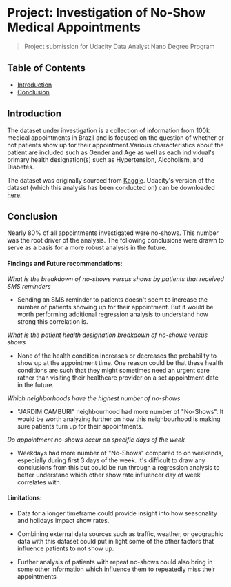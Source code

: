 
# Project: Investigation of No-Show Medical Appointments

> Project submission for Udacity Data Analyst Nano Degree Program

## Table of Contents
<ul>
<li><a href="#intro">Introduction</a></li>
<li><a href="#conclusion">Conclusion</a></li>
</ul>


<a id='intro'></a>
## Introduction

The dataset under investigation is a collection of information from 100k medical appointments in Brazil and is focused on the question of whether or not patients show up for their appointment.Various characteristics about the patient are included such as Gender and Age as well as each individual's primary health designation(s) such as Hypertension, Alcoholism, and Diabetes. 

The dataset was originally sourced from <a href="https://www.kaggle.com/joniarroba/noshowappointments" target="_blank">Kaggle</a>. 
Udacity's version of the dataset (which this analysis has been conducted on) can be downloaded <a href="https://www.google.com/url?q=https://d17h27t6h515a5.cloudfront.net/topher/2017/October/59dd2e9a_noshowappointments-kagglev2-may-2016/noshowappointments-kagglev2-may-2016.csv&sa=D&ust=1513377859161000&usg=AFQjCNELJtHRQ9r28kGlBHv9nIUVIMalkQ" target="_blank">here</a>. 


<a id='conclusion'></a>
## Conclusion

Nearly 80% of all appointments investigated were no-shows. This number was the root driver of the analysis. The following conclusions were drawn to serve as a basis for a more robust analysis in the future.

#### Findings and Future recommendations:

_What is the breakdown of no-shows versus shows by patients that received SMS reminders_

* Sending an SMS reminder to patients doesn't seem to increase the number of patients showing up for their appointment. But it would be worth performing additional regression analysis to understand how strong this correlation is.

_What is the patient health designation breakdown of no-shows versus shows_

* None of the health condition increases or decreases the probability to show up at the appointment time. One reason could be that these health conditions are such that they might sometimes need an urgent care rather than visiting their healthcare provider on a set appointment date in the future.

_Which neighborhoods have the highest number of no-shows_

* "JARDIM CAMBURI" neighbourhood had more number of "No-Shows". It would be worth analyzing further on how this neighbourhood is making sure patients turn up for their appointments.

_Do appointment no-shows occur on specific days of the week_

* Weekdays had more number of "No-Shows" compared to on weekends, especially during first 3 days of the week. It's difficult to draw any conclusions from this but could be run through a regression analysis to better understand which other show rate influencer day of week correlates with.

#### Limitations:

* Data for a longer timeframe could provide insight into how seasonality and holidays impact show rates.

* Combining external data sources such as traffic, weather, or geographic data with this dataset could put in light some of the other factors that influence patients to not show up.

* Further analysis of patients with repeat no-shows could also bring in some other information which influence them to repeatedly miss their appointments
